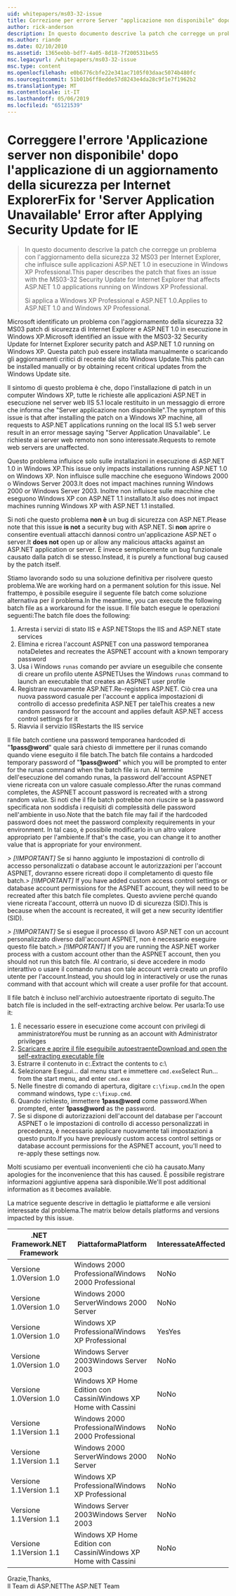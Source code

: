 ```yaml
---
uid: whitepapers/ms03-32-issue
title: Correzione per errore Server "applicazione non disponibile" dopo aver applicato l'aggiornamento della sicurezza per IE | Microsoft Docs
author: rick-anderson
description: In questo documento descrive la patch che corregge un problema con l'aggiornamento della sicurezza 32 MS03 per Internet Explorer, che influisce sulle applicazioni ASP.NET 1.0 in esecuzione nell'elemento di lavoro...
ms.author: riande
ms.date: 02/10/2010
ms.assetid: 1365eebb-bdf7-4a05-8d18-7f200531be55
msc.legacyurl: /whitepapers/ms03-32-issue
msc.type: content
ms.openlocfilehash: e0b6776cbfe22e341ac7105f03daac5074b480fc
ms.sourcegitcommit: 51b01b6ff8edde57d8243e4da28c9f1e7f1962b2
ms.translationtype: MT
ms.contentlocale: it-IT
ms.lasthandoff: 05/06/2019
ms.locfileid: "65121539"
---
```

# <a name="fix-for-server-application-unavailable-error-after-applying-security-update-for-ie"></a><span data-ttu-id="e2e0b-103">Correggere l'errore 'Applicazione server non disponibile' dopo l'applicazione di un aggiornamento della sicurezza per Internet Explorer</span><span class="sxs-lookup"><span data-stu-id="e2e0b-103">Fix for 'Server Application Unavailable' Error after Applying Security Update for IE</span></span>

> <span data-ttu-id="e2e0b-104">In questo documento descrive la patch che corregge un problema con l'aggiornamento della sicurezza 32 MS03 per Internet Explorer, che influisce sulle applicazioni ASP.NET 1.0 in esecuzione in Windows XP Professional.</span><span class="sxs-lookup"><span data-stu-id="e2e0b-104">This paper describes the patch that fixes an issue with the MS03-32 Security Update for Internet Explorer that affects ASP.NET 1.0 applications running on Windows XP Professional.</span></span>
> 
> <span data-ttu-id="e2e0b-105">Si applica a Windows XP Professional e ASP.NET 1.0.</span><span class="sxs-lookup"><span data-stu-id="e2e0b-105">Applies to ASP.NET 1.0 and Windows XP Professional.</span></span>

<span data-ttu-id="e2e0b-106">Microsoft identificato un problema con l'aggiornamento della sicurezza 32 MS03 patch di sicurezza di Internet Explorer e ASP.NET 1.0 in esecuzione in Windows XP.</span><span class="sxs-lookup"><span data-stu-id="e2e0b-106">Microsoft identified an issue with the MS03-32 Security Update for Internet Explorer security patch and ASP.NET 1.0 running on Windows XP.</span></span> <span data-ttu-id="e2e0b-107">Questa patch può essere installata manualmente o scaricando gli aggiornamenti critici di recente dal sito Windows Update.</span><span class="sxs-lookup"><span data-stu-id="e2e0b-107">This patch can be installed manually or by obtaining recent critical updates from the Windows Update site.</span></span>

<span data-ttu-id="e2e0b-108">Il sintomo di questo problema è che, dopo l'installazione di patch in un computer Windows XP, tutte le richieste alle applicazioni ASP.NET in esecuzione nel server web IIS 5.1 locale restituito in un messaggio di errore che informa che "Server applicazione non disponibile".</span><span class="sxs-lookup"><span data-stu-id="e2e0b-108">The symptom of this issue is that after installing the patch on a Windows XP machine, all requests to ASP.NET applications running on the local IIS 5.1 web server result in an error message saying "Server Application Unavailable".</span></span> <span data-ttu-id="e2e0b-109">Le richieste ai server web remoto non sono interessate.</span><span class="sxs-lookup"><span data-stu-id="e2e0b-109">Requests to remote web servers are unaffected.</span></span>

<span data-ttu-id="e2e0b-110">Questo problema influisce solo sulle installazioni in esecuzione di ASP.NET 1.0 in Windows XP.</span><span class="sxs-lookup"><span data-stu-id="e2e0b-110">This issue only impacts installations running ASP.NET 1.0 on Windows XP.</span></span> <span data-ttu-id="e2e0b-111">Non influisce sulle macchine che eseguono Windows 2000 o Windows Server 2003.</span><span class="sxs-lookup"><span data-stu-id="e2e0b-111">It does not impact machines running Windows 2000 or Windows Server 2003.</span></span> <span data-ttu-id="e2e0b-112">Inoltre non influisce sulle macchine che eseguono Windows XP con ASP.NET 1.1 installato.</span><span class="sxs-lookup"><span data-stu-id="e2e0b-112">It also does not impact machines running Windows XP with ASP.NET 1.1 installed.</span></span>

<span data-ttu-id="e2e0b-113">Si noti che questo problema **non è** un bug di sicurezza con ASP.NET.</span><span class="sxs-lookup"><span data-stu-id="e2e0b-113">Please note that this issue **is not** a security bug with ASP.NET.</span></span> <span data-ttu-id="e2e0b-114">Si **non** aprire o consentire eventuali attacchi dannosi contro un'applicazione ASP.NET o server.</span><span class="sxs-lookup"><span data-stu-id="e2e0b-114">It **does not** open up or allow any malicious attacks against an ASP.NET application or server.</span></span> <span data-ttu-id="e2e0b-115">È invece semplicemente un bug funzionale causato dalla patch di se stesso.</span><span class="sxs-lookup"><span data-stu-id="e2e0b-115">Instead, it is purely a functional bug caused by the patch itself.</span></span>

<span data-ttu-id="e2e0b-116">Stiamo lavorando sodo su una soluzione definitiva per risolvere questo problema.</span><span class="sxs-lookup"><span data-stu-id="e2e0b-116">We are working hard on a permanent solution for this issue.</span></span> <span data-ttu-id="e2e0b-117">Nel frattempo, è possibile eseguire il seguente file batch come soluzione alternativa per il problema.</span><span class="sxs-lookup"><span data-stu-id="e2e0b-117">In the meantime, you can execute the following batch file as a workaround for the issue.</span></span> <span data-ttu-id="e2e0b-118">Il file batch esegue le operazioni seguenti:</span><span class="sxs-lookup"><span data-stu-id="e2e0b-118">The batch file does the following:</span></span>

1. <span data-ttu-id="e2e0b-119">Arresta i servizi di stato IIS e ASP.NET</span><span class="sxs-lookup"><span data-stu-id="e2e0b-119">Stops the IIS and ASP.NET state services</span></span>
2. <span data-ttu-id="e2e0b-120">Elimina e ricrea l'account ASPNET con una password temporanea nota</span><span class="sxs-lookup"><span data-stu-id="e2e0b-120">Deletes and recreates the ASPNET account with a known temporary password</span></span>
3. <span data-ttu-id="e2e0b-121">Usa i Windows `runas` comando per avviare un eseguibile che consente di creare un profilo utente ASPNET</span><span class="sxs-lookup"><span data-stu-id="e2e0b-121">Uses the Windows `runas` command to launch an executable that creates an ASPNET user profile</span></span>
4. <span data-ttu-id="e2e0b-122">Registrare nuovamente ASP.NET.</span><span class="sxs-lookup"><span data-stu-id="e2e0b-122">Re-registers ASP.NET.</span></span> <span data-ttu-id="e2e0b-123">Ciò crea una nuova password casuale per l'account e applica impostazioni di controllo di accesso predefinita ASP.NET per tale</span><span class="sxs-lookup"><span data-stu-id="e2e0b-123">This creates a new random password for the account and applies default ASP.NET access control settings for it</span></span>
5. <span data-ttu-id="e2e0b-124">Riavvia il servizio IIS</span><span class="sxs-lookup"><span data-stu-id="e2e0b-124">Restarts the IIS service</span></span>

<span data-ttu-id="e2e0b-125">Il file batch contiene una password temporanea hardcoded di "<strong>1pass\@word</strong>" quale sarà chiesto di immettere per il runas comando quando viene eseguito il file batch.</span><span class="sxs-lookup"><span data-stu-id="e2e0b-125">The batch file contains a hardcoded temporary password of "<strong>1pass\@word</strong>" which you will be prompted to enter for the runas command when the batch file is run.</span></span> <span data-ttu-id="e2e0b-126">Al termine dell'esecuzione del comando runas, la password dell'account ASPNET viene ricreata con un valore casuale complesso.</span><span class="sxs-lookup"><span data-stu-id="e2e0b-126">After the runas command completes, the ASPNET account password is recreated with a strong random value.</span></span> <span data-ttu-id="e2e0b-127">Si noti che il file batch potrebbe non riuscire se la password specificata non soddisfa i requisiti di complessità delle password nell'ambiente in uso.</span><span class="sxs-lookup"><span data-stu-id="e2e0b-127">Note that the batch file may fail if the hardcoded password does not meet the password complexity requirements in your environment.</span></span> <span data-ttu-id="e2e0b-128">In tal caso, è possibile modificarlo in un altro valore appropriato per l'ambiente.</span><span class="sxs-lookup"><span data-stu-id="e2e0b-128">If that's the case, you can change it to another value that is appropriate for your environment.</span></span>

<span data-ttu-id="e2e0b-129">*> [!IMPORTANT]* Se si hanno aggiunto le impostazioni di controllo di accesso personalizzati o database account le autorizzazioni per l'account ASPNET, dovranno essere ricreati dopo il completamento di questo file batch.</span><span class="sxs-lookup"><span data-stu-id="e2e0b-129">*> [!IMPORTANT]* If you have added custom access control settings or database account permissions for the ASPNET account, they will need to be recreated after this batch file completes.</span></span> <span data-ttu-id="e2e0b-130">Questo avviene perché quando viene ricreata l'account, otterrà un nuovo ID di sicurezza (SID).</span><span class="sxs-lookup"><span data-stu-id="e2e0b-130">This is because when the account is recreated, it will get a new security identifier (SID).</span></span>

<span data-ttu-id="e2e0b-131">*> [!IMPORTANT]* Se si esegue il processo di lavoro ASP.NET con un account personalizzato diverso dall'account ASPNET, non è necessario eseguire questo file batch.</span><span class="sxs-lookup"><span data-stu-id="e2e0b-131">*> [!IMPORTANT]* If you are running the ASP.NET worker process with a custom account other than the ASPNET account, then you should not run this batch file.</span></span> <span data-ttu-id="e2e0b-132">Al contrario, si deve accedere in modo interattivo o usare il comando runas con tale account verrà creato un profilo utente per l'account.</span><span class="sxs-lookup"><span data-stu-id="e2e0b-132">Instead, you should log in interactively or use the runas command with that account which will create a user profile for that account.</span></span>

<span data-ttu-id="e2e0b-133">Il file batch è incluso nell'archivio autoestraente riportato di seguito.</span><span class="sxs-lookup"><span data-stu-id="e2e0b-133">The batch file is included in the self-extracting archive below.</span></span> <span data-ttu-id="e2e0b-134">Per usarla:</span><span class="sxs-lookup"><span data-stu-id="e2e0b-134">To use it:</span></span>

1. <span data-ttu-id="e2e0b-135">È necessario essere in esecuzione come account con privilegi di amministratore</span><span class="sxs-lookup"><span data-stu-id="e2e0b-135">You must be running as an account with Administrator privileges</span></span>
2. [<span data-ttu-id="e2e0b-136">Scaricare e aprire il file eseguibile autoestraente</span><span class="sxs-lookup"><span data-stu-id="e2e0b-136">Download and open the self-extracting executable file</span></span>](ms03-32-issue/_static/fixup1.exe)
3. <span data-ttu-id="e2e0b-137">Estrarre il contenuto in c:\.</span><span class="sxs-lookup"><span data-stu-id="e2e0b-137">Extract the contents to c:\\</span></span>
4. <span data-ttu-id="e2e0b-138">Selezionare Esegui... dal menu start e immettere `cmd.exe`</span><span class="sxs-lookup"><span data-stu-id="e2e0b-138">Select Run... from the start menu, and enter `cmd.exe`</span></span>
5. <span data-ttu-id="e2e0b-139">Nelle finestre di comando di apertura, digitare `c:\fixup.cmd`.</span><span class="sxs-lookup"><span data-stu-id="e2e0b-139">In the open command windows, type `c:\fixup.cmd`.</span></span>
6. <span data-ttu-id="e2e0b-140">Quando richiesto, immettere <strong>1pass\@word</strong> come password.</span><span class="sxs-lookup"><span data-stu-id="e2e0b-140">When prompted, enter <strong>1pass\@word</strong> as the password.</span></span>
7. <span data-ttu-id="e2e0b-141">Se si dispone di autorizzazioni dell'account del database per l'account ASPNET o le impostazioni di controllo di accesso personalizzati in precedenza, è necessario applicare nuovamente tali impostazioni a questo punto.</span><span class="sxs-lookup"><span data-stu-id="e2e0b-141">If you have previously custom access control settings or database account permissions for the ASPNET account, you'll need to re-apply these settings now.</span></span>

<span data-ttu-id="e2e0b-142">Molti scusiamo per eventuali inconvenienti che ciò ha causato.</span><span class="sxs-lookup"><span data-stu-id="e2e0b-142">Many apologies for the inconvenience that this has caused.</span></span> <span data-ttu-id="e2e0b-143">È possibile registrare informazioni aggiuntive appena sarà disponibile.</span><span class="sxs-lookup"><span data-stu-id="e2e0b-143">We'll post additional information as it becomes available.</span></span>

<span data-ttu-id="e2e0b-144">La matrice seguente descrive in dettaglio le piattaforme e alle versioni interessate dal problema.</span><span class="sxs-lookup"><span data-stu-id="e2e0b-144">The matrix below details platforms and versions impacted by this issue.</span></span>

| <span data-ttu-id="e2e0b-145">.NET Framework</span><span class="sxs-lookup"><span data-stu-id="e2e0b-145">.NET Framework</span></span> | <span data-ttu-id="e2e0b-146">Piattaforma</span><span class="sxs-lookup"><span data-stu-id="e2e0b-146">Platform</span></span> | <span data-ttu-id="e2e0b-147">Interessate</span><span class="sxs-lookup"><span data-stu-id="e2e0b-147">Affected</span></span> |
| --- | --- | --- |
| <span data-ttu-id="e2e0b-148">Versione 1.0</span><span class="sxs-lookup"><span data-stu-id="e2e0b-148">Version 1.0</span></span> | <span data-ttu-id="e2e0b-149">Windows 2000 Professional</span><span class="sxs-lookup"><span data-stu-id="e2e0b-149">Windows 2000 Professional</span></span> | <span data-ttu-id="e2e0b-150">No</span><span class="sxs-lookup"><span data-stu-id="e2e0b-150">No</span></span> |
| <span data-ttu-id="e2e0b-151">Versione 1.0</span><span class="sxs-lookup"><span data-stu-id="e2e0b-151">Version 1.0</span></span> | <span data-ttu-id="e2e0b-152">Windows 2000 Server</span><span class="sxs-lookup"><span data-stu-id="e2e0b-152">Windows 2000 Server</span></span> | <span data-ttu-id="e2e0b-153">No</span><span class="sxs-lookup"><span data-stu-id="e2e0b-153">No</span></span> |
| <span data-ttu-id="e2e0b-154">Versione 1.0</span><span class="sxs-lookup"><span data-stu-id="e2e0b-154">Version 1.0</span></span> | <span data-ttu-id="e2e0b-155">Windows XP Professional</span><span class="sxs-lookup"><span data-stu-id="e2e0b-155">Windows XP Professional</span></span> | <span data-ttu-id="e2e0b-156">Yes</span><span class="sxs-lookup"><span data-stu-id="e2e0b-156">Yes</span></span> |
| <span data-ttu-id="e2e0b-157">Versione 1.0</span><span class="sxs-lookup"><span data-stu-id="e2e0b-157">Version 1.0</span></span> | <span data-ttu-id="e2e0b-158">Windows Server 2003</span><span class="sxs-lookup"><span data-stu-id="e2e0b-158">Windows Server 2003</span></span> | <span data-ttu-id="e2e0b-159">No</span><span class="sxs-lookup"><span data-stu-id="e2e0b-159">No</span></span> |
| <span data-ttu-id="e2e0b-160">Versione 1.0</span><span class="sxs-lookup"><span data-stu-id="e2e0b-160">Version 1.0</span></span> | <span data-ttu-id="e2e0b-161">Windows XP Home Edition con Cassini</span><span class="sxs-lookup"><span data-stu-id="e2e0b-161">Windows XP Home with Cassini</span></span> | <span data-ttu-id="e2e0b-162">No</span><span class="sxs-lookup"><span data-stu-id="e2e0b-162">No</span></span> |
| <span data-ttu-id="e2e0b-163">Versione 1.1</span><span class="sxs-lookup"><span data-stu-id="e2e0b-163">Version 1.1</span></span> | <span data-ttu-id="e2e0b-164">Windows 2000 Professional</span><span class="sxs-lookup"><span data-stu-id="e2e0b-164">Windows 2000 Professional</span></span> | <span data-ttu-id="e2e0b-165">No</span><span class="sxs-lookup"><span data-stu-id="e2e0b-165">No</span></span> |
| <span data-ttu-id="e2e0b-166">Versione 1.1</span><span class="sxs-lookup"><span data-stu-id="e2e0b-166">Version 1.1</span></span> | <span data-ttu-id="e2e0b-167">Windows 2000 Server</span><span class="sxs-lookup"><span data-stu-id="e2e0b-167">Windows 2000 Server</span></span> | <span data-ttu-id="e2e0b-168">No</span><span class="sxs-lookup"><span data-stu-id="e2e0b-168">No</span></span> |
| <span data-ttu-id="e2e0b-169">Versione 1.1</span><span class="sxs-lookup"><span data-stu-id="e2e0b-169">Version 1.1</span></span> | <span data-ttu-id="e2e0b-170">Windows XP Professional</span><span class="sxs-lookup"><span data-stu-id="e2e0b-170">Windows XP Professional</span></span> | <span data-ttu-id="e2e0b-171">No</span><span class="sxs-lookup"><span data-stu-id="e2e0b-171">No</span></span> |
| <span data-ttu-id="e2e0b-172">Versione 1.1</span><span class="sxs-lookup"><span data-stu-id="e2e0b-172">Version 1.1</span></span> | <span data-ttu-id="e2e0b-173">Windows Server 2003</span><span class="sxs-lookup"><span data-stu-id="e2e0b-173">Windows Server 2003</span></span> | <span data-ttu-id="e2e0b-174">No</span><span class="sxs-lookup"><span data-stu-id="e2e0b-174">No</span></span> |
| <span data-ttu-id="e2e0b-175">Versione 1.1</span><span class="sxs-lookup"><span data-stu-id="e2e0b-175">Version 1.1</span></span> | <span data-ttu-id="e2e0b-176">Windows XP Home Edition con Cassini</span><span class="sxs-lookup"><span data-stu-id="e2e0b-176">Windows XP Home with Cassini</span></span> | <span data-ttu-id="e2e0b-177">No</span><span class="sxs-lookup"><span data-stu-id="e2e0b-177">No</span></span> |

<span data-ttu-id="e2e0b-178">Grazie,</span><span class="sxs-lookup"><span data-stu-id="e2e0b-178">Thanks,</span></span>   
 <span data-ttu-id="e2e0b-179">Il Team di ASP.NET</span><span class="sxs-lookup"><span data-stu-id="e2e0b-179">The ASP.NET Team</span></span>
